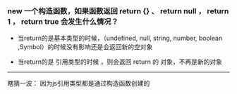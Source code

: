 ### new 一个构造函数，如果函数返回 return {} 、 return null ， return 1 ， return true 会发生什么情况？

- 当return的是基本类型的时候，（undefined, null, string, number, boolean ,Symbol）的时候没有影响还是会返回新的空对象

- 当return的是 引用类型的时候 ，则会返回 return 的 对象，不再是新的对象

---- ---------------
瞎猜一波：
因为js引用类型都是通过构造函数创建的